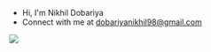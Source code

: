 
- Hi, I'm Nikhil Dobariya
- Connect with me at dobariyanikhil98@gmail.com



[![](https://visitcount.itsvg.in/api?id=nikhildobariya98&label=Profile%20Views&pretty=false)](https://visitcount.itsvg.in)
